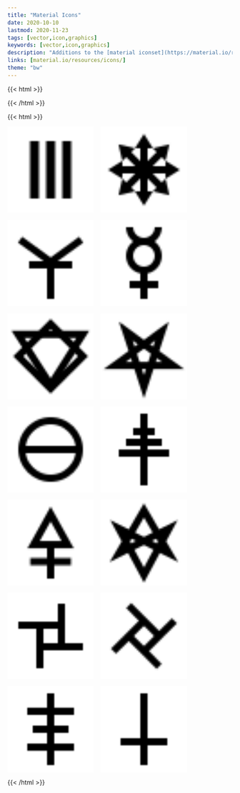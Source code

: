 ```yaml
---
title: "Material Icons"
date: 2020-10-10
lastmod: 2020-11-23
tags: [vector,icon,graphics]
keywords: [vector,icon,graphics]
description: "Additions to the [material iconset](https://material.io/resources/icons/)."
links: [material.io/resources/icons/]
theme: "bw"
---
```

{{< html >}}
<style>
	.icon-preview {
		display: grid;
		grid-template-columns: repeat(auto-fit,193px);
		grid-gap: 1rem;
		width: 100%;
	}
	.icon-preview > img {
		width: 100%;
		display: block;
		margin: 0 !important;
		background: white;
		/* background-size: 16px 16px; */
	}
	.icon-preview > img:hover {
		/* transition: background 1s; */
		/* //background: var(--f_med); */
		/* background-size: 4px 4px; */
	}
</style>
{{< /html >}}

{{< html >}}
<p class="icon-preview">
	<img src="archillect.svg" class="debug-grid">
	<img src="magick.svg" class="debug-grid">
	<img src="ftl.svg" class="debug-grid">
	<img src="mercury.svg" class="debug-grid">
	<img src="necromanteion.svg" class="debug-grid">
	<img src="pentagram.svg" class="debug-grid">
	<img src="salt.svg" class="debug-grid">
	<img src="secret13.svg" class="debug-grid">
	<img src="sulfur.svg" class="debug-grid">
	<img src="thelema.svg" class="debug-grid">
	<img src="theprocess.svg" class="debug-grid">
	<img src="theprocess2.svg" class="debug-grid">
	<img src="topy.svg" class="debug-grid">
	<img src="upsidedowncross.svg" class="debug-grid">
</p>{{< /html >}}
